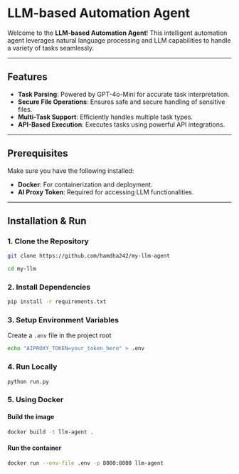 # LLM-based Automation Agent  

Welcome to the **LLM-based Automation Agent**! This intelligent automation agent leverages natural language processing and LLM capabilities to handle a variety of tasks seamlessly.  

---

## Features  
- **Task Parsing**: Powered by GPT-4o-Mini for accurate task interpretation.  
- **Secure File Operations**: Ensures safe and secure handling of sensitive files.  
- **Multi-Task Support**: Efficiently handles multiple task types.  
- **API-Based Execution**: Executes tasks using powerful API integrations.  

---

## Prerequisites  
Make sure you have the following installed:  
- **Docker**: For containerization and deployment.  
- **AI Proxy Token**: Required for accessing LLM functionalities.  

---

## Installation & Run  

### 1. Clone the Repository  
```sh
git clone https://github.com/hamdha242/my-llm-agent
```
```sh
cd my-llm  
```

### 2. Install Dependencies  
```sh
pip install -r requirements.txt  
```

### 3. Setup Environment Variables  
Create a `.env` file in the project root  
```sh
echo "AIPROXY_TOKEN=your_token_here" > .env  
```

### 4. Run Locally  
```sh
python run.py  
```

### 5. Using Docker  
#### Build the image  
```sh
docker build -t llm-agent .  
```

#### Run the container  
```sh
docker run --env-file .env -p 8000:8000 llm-agent  
